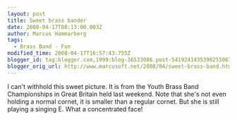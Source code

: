 ```yaml
---
layout: post
title: Sweet brass bander
date: 2008-04-17T08:13:00.003Z
author: Marcus Hammarberg
tags:
  - Brass Band - Fun
modified_time: 2008-04-17T16:57:43.755Z
blogger_id: tag:blogger.com,1999:blog-36533086.post-5419241435390255067
blogger_orig_url: http://www.marcusoft.net/2008/04/sweet-brass-band.html
---
```


I can't withhold this sweet picture. It is from the Youth Brass Band Championships in Great Britain held last weekend. Note that she's not even holding a normal cornet, it is smaller than a regular cornet. But she is still playing a singing E. What a concentrated face!
